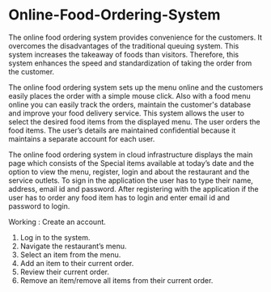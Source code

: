 # Online-Food-Ordering-System
The online food ordering system provides convenience for the customers. It overcomes the disadvantages of the traditional queuing system. 
This system increases the takeaway of foods than visitors. Therefore, this system enhances the speed and standardization of taking the order from the customer.

The online food ordering system sets up the menu online and the customers easily places the order with a simple mouse click. 
Also with a food menu online you can easily track the orders, maintain the customer's database and improve your food delivery service. 
This system allows the user to select the desired food items from the displayed menu. The user orders the food items. 
The user’s details are maintained confidential because it maintains a separate account for each user. 

The online food ordering system in cloud infrastructure displays the main page which consists of the Special items available at today’s date and the option to view the menu, register, login and about the restaurant and the service outlets. To sign in the application the user has to type their name, address, email id and password. 
After registering with the application if the user has to order any food item has to login and enter email id and password to login.

Working :
Create an account.  
1) Log in to the system. 
2) Navigate the restaurant’s menu.  
3) Select an item from the menu. 
4) Add an item to their current order. 
5) Review their current order. 
6) Remove an item/remove all items from their current order. 

